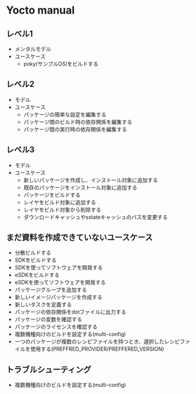 # Yocto manual

## レベル1
* メンタルモデル
* ユースケース
    * poky(サンプルOS)をビルドする

## レベル2
* モデル
* ユースケース
    * パッケージの簡単な設定を編集する
    * パッケージ間のビルド時の依存関係を編集する
    * パッケージ間の実行時の依存関係を編集する

## レベル3
* モデル
* ユースケース
    * 新しいパッケージを作成し、インストール対象に追加する
    * 既存のパッケージをインストール対象に追加する
    * パッケージをビルドする
    * レイヤをビルド対象に追加する
    * レイヤをビルド対象から削除する
    * ダウンロードキャッシュやsstateキャッシュのパスを変更する

## まだ資料を作成できていないユースケース
* 分散ビルドする
* SDKをビルドする
* SDKを使ってソフトウェアを開発する
* eSDKをビルドする
* eSDKを使ってソフトウェアを開発する
* パッケージグループを追加する
* 新しいイメージパッケージを作成する
* 新しいタスクを定義する
* パッケージの依存関係をdotファイルに出力する
* パッケージの変数を確認する
* パッケージのライセンスを確認する
* 複数機種向けのビルドを設定する(multi-config)
* 一つのパッケージが複数のレシピファイルを持つとき、選択したレシピファイルを使用する(PREFFRED_PROVIDER/PREFFERED_VERSION)

## トラブルシューティング
* 複数機種向けのビルドを設定する(multi-config)